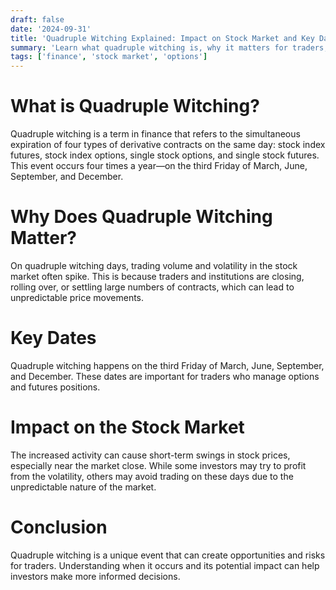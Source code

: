 ```yaml
---
draft: false
date: '2024-09-31'
title: 'Quadruple Witching Explained: Impact on Stock Market and Key Dates'
summary: 'Learn what quadruple witching is, why it matters for traders, and how it affects stock market volatility.'
tags: ['finance', 'stock market', 'options']
---
```


# What is Quadruple Witching?

Quadruple witching is a term in finance that refers to the simultaneous expiration of four types of derivative contracts on the same day: stock index futures, stock index options, single stock options, and single stock futures. This event occurs four times a year—on the third Friday of March, June, September, and December.

# Why Does Quadruple Witching Matter?

On quadruple witching days, trading volume and volatility in the stock market often spike. This is because traders and institutions are closing, rolling over, or settling large numbers of contracts, which can lead to unpredictable price movements.

# Key Dates

Quadruple witching happens on the third Friday of March, June, September, and December. These dates are important for traders who manage options and futures positions.

# Impact on the Stock Market

The increased activity can cause short-term swings in stock prices, especially near the market close. While some investors may try to profit from the volatility, others may avoid trading on these days due to the unpredictable nature of the market.

# Conclusion

Quadruple witching is a unique event that can create opportunities and risks for traders. Understanding when it occurs and its potential impact can help investors make more informed decisions.

